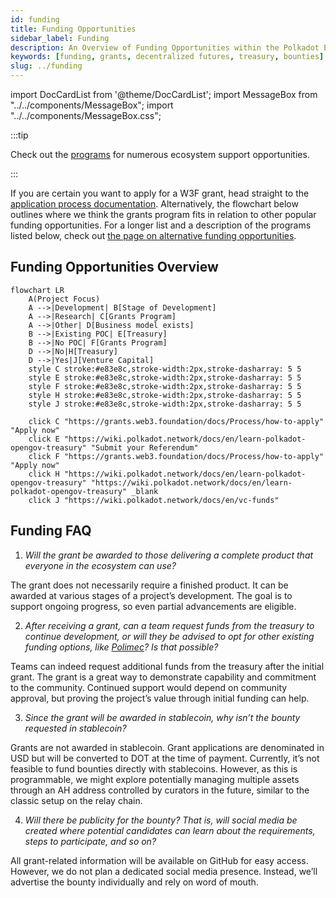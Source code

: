 ```yaml
---
id: funding
title: Funding Opportunities
sidebar_label: Funding
description: An Overview of Funding Opportunities within the Polkadot Ecosystem.
keywords: [funding, grants, decentralized futures, treasury, bounties]
slug: ../funding
---
```


import DocCardList from '@theme/DocCardList'; import MessageBox from "../../components/MessageBox";
import "../../components/MessageBox.css";

<MessageBox message="For fundraising in a decentralized, transparent, and regulatory compliant manner within the ecosystem, check out the [Polimec parachain](https://www.polimec.org/)." />

:::tip

Check out the [programs](programs-index) for numerous ecosystem support opportunities.

:::

<DocCardList />

If you are certain you want to apply for a W3F grant, head straight to the
[application process documentation](https://grants.web3.foundation/docs/Process/how-to-apply).
Alternatively, the flowchart below outlines where we think the grants program fits in relation to
other popular funding opportunities. For a longer list and a description of the programs listed
below, check out
[the page on alternative funding opportunities](./grants.md#alternative-funding-sources).

## Funding Opportunities Overview

```mermaid
flowchart LR
    A(Project Focus)
    A -->|Development| B[Stage of Development]
    A -->|Research| C[Grants Program]
    A -->|Other| D[Business model exists]
    B -->|Existing POC| E[Treasury]
    B -->|No POC| F[Grants Program]
    D -->|No|H[Treasury]
    D -->|Yes|J[Venture Capital]
    style C stroke:#e83e8c,stroke-width:2px,stroke-dasharray: 5 5
    style E stroke:#e83e8c,stroke-width:2px,stroke-dasharray: 5 5
    style F stroke:#e83e8c,stroke-width:2px,stroke-dasharray: 5 5
    style H stroke:#e83e8c,stroke-width:2px,stroke-dasharray: 5 5
    style J stroke:#e83e8c,stroke-width:2px,stroke-dasharray: 5 5

    click C "https://grants.web3.foundation/docs/Process/how-to-apply" "Apply now"
    click E "https://wiki.polkadot.network/docs/en/learn-polkadot-opengov-treasury" "Submit your Referendum"
    click F "https://grants.web3.foundation/docs/Process/how-to-apply" "Apply now"
    click H "https://wiki.polkadot.network/docs/en/learn-polkadot-opengov-treasury" "https://wiki.polkadot.network/docs/en/learn-polkadot-opengov-treasury" _blank
    click J "https://wiki.polkadot.network/docs/en/vc-funds"
```

## Funding FAQ

1. _Will the grant be awarded to those delivering a complete product that everyone in the ecosystem
   can use?_

The grant does not necessarily require a finished product. It can be awarded at various stages of a
project’s development. The goal is to support ongoing progress, so even partial advancements are
eligible.

2. _After receiving a grant, can a team request funds from the treasury to continue development, or
   will they be advised to opt for other existing funding options, like
   [Polimec](https://www.polimec.org/)? Is that possible?_

Teams can indeed request additional funds from the treasury after the initial grant. The grant is a
great way to demonstrate capability and commitment to the community. Continued support would depend
on community approval, but proving the project’s value through initial funding can help.

3. _Since the grant will be awarded in stablecoin, why isn’t the bounty requested in stablecoin?_

Grants are not awarded in stablecoin. Grant applications are denominated in USD but will be
converted to DOT at the time of payment. Currently, it’s not feasible to fund bounties directly with
stablecoins. However, as this is programmable, we might explore potentially managing multiple assets
through an AH address controlled by curators in the future, similar to the classic setup on the
relay chain.

4. _Will there be publicity for the bounty? That is, will social media be created where potential
   candidates can learn about the requirements, steps to participate, and so on?_

All grant-related information will be available on GitHub for easy access. However, we do not plan a
dedicated social media presence. Instead, we’ll advertise the bounty individually and rely on word
of mouth.
